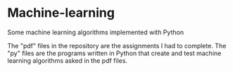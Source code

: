 # Machine-learning
Some machine learning algorithms implemented with Python

The "pdf" files in the repository are the assignments I had to complete. The "py" files are the programs 
written in Python that create and test machine learning algorithms asked in the pdf files.
